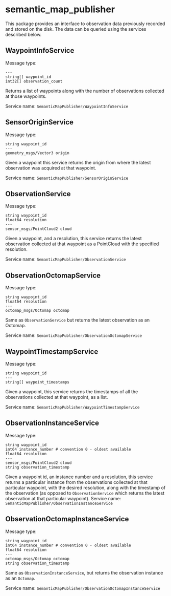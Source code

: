 # semantic_map_publisher

This package provides an interface to observation data previously recorded and stored on the disk. The data can be queried using the services described below.


## WaypointInfoService

Message type:

```
---
string[] waypoint_id
int32[] observation_count
```

Returns a list of waypoints along with the number of observations collected at those waypoints.

Service name: `SemanticMapPublisher/WaypointInfoService`

## SensorOriginService

Message type:

```
string waypoint_id
---
geometry_msgs/Vector3 origin
```

Given a waypoint this service returns the origin from where the latest observation was acquired at that waypoint.

Service name: `SemanticMapPublisher/SensorOriginService`

## ObservationService
 
Message type:

```
string waypoint_id
float64 resolution
---
sensor_msgs/PointCloud2 cloud
```

Given a waypoint, and a resolution, this service returns the latest observation collected at that waypoint as a PointCloud with the specified resolution. 

Service name: `SemanticMapPublisher/ObservationService`

## ObservationOctomapService

Message type:
```
string waypoint_id
float64 resolution
---
octomap_msgs/Octomap octomap
```

Same as `ObservationService` but returns the latest observation as an Octomap.

Service name: `SemanticMapPublisher/ObservationOctomapService`

## WaypointTimestampService

Message type:

```
string waypoint_id
---
string[] waypoint_timestamps
```

Given a waypoint, this service returns the timestamps of all the observations collected at that waypoint, as a list. 

Service name: `SemanticMapPublisher/WaypointTimestampService`

## ObservationInstanceService

Message type:
```
string waypoint_id
int64 instance_number # convention 0 - oldest available
float64 resolution
---
sensor_msgs/PointCloud2 cloud
string observation_timestamp
```

Given a waypoint id, an instance number and a resolution, this service returns a particular instance from the observations collected at that particular waypoint, with the desired resolution, along with the timestamp of the observation (as opposed to `ObservationService` which returns the latest observation at that particular waypoint). 
Service name: `SemanticMapPublisher/ObservationInstanceService`

## ObservationOctomapInstanceService

Message type:

```
string waypoint_id
int64 instance_number # convention 0 - oldest available
float64 resolution
---
octomap_msgs/Octomap octomap
string observation_timestamp
```

Same as `ObservationInstanceService`, but returns the observation instance as an `Octomap`. 

Service name: `SemanticMapPublisher/ObservationOctomapInstanceService`
